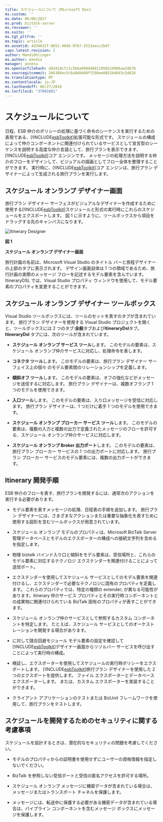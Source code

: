 ```yaml
---
title: スケジュールについて |Microsoft Docs
ms.custom: ''
ms.date: 06/08/2017
ms.prod: biztalk-server
ms.reviewer: ''
ms.suite: ''
ms.tgt_pltfrm: ''
ms.topic: article
ms.assetid: 4d34632f-8652-49dd-97b7-2513aacc1bd7
caps.latest.revision: 2
author: MandiOhlinger
ms.author: mandia
manager: anneta
ms.openlocfilehash: ddd41dcfc1c5b6a090d48411956b19986aa2d676
ms.sourcegitcommit: 266308ec5c6a9d8d80ff298ee6051b4843c5d626
ms.translationtype: MT
ms.contentlocale: ja-JP
ms.lasthandoff: 06/27/2018
ms.locfileid: "37001091"
---
```

# <a name="about-itineraries"></a>スケジュールについて
日程、ESB 仲介のポリシーの処理に基づく命令のシーケンスを実行するための表現である、[!INCLUDE[esbToolkit](../includes/esbtoolkit-md.md)]拡張可能な形式です。 スケジュールの構成によって仲介コンポーネントに関連付けられているサービスとして宣言型のシーケンスを説明する高度な仲介言語として、旅行プランを表示できます、[!INCLUDE[esbToolkit](../includes/esbtoolkit-md.md)]コア エンジンです。 メッセージの処理方法を説明する仲介のフローをデザインして、ビジュアルの描画としてフロー全体を整理することができます。 実行時に、[!INCLUDE[esbToolkit](../includes/esbtoolkit-md.md)]コア エンジンは、旅行プラン デザイナーによって生成される旅行プランを実行します。  
  
## <a name="the-itinerary-designer-surface"></a>スケジュール オンランプ デザイナー画面  
 旅行プラン デザイナー サーフェスがビジュアルなデザイナーを作成するために使用する[!INCLUDE[esbToolkit](../includes/esbtoolkit-md.md)]スケジュールと形式の実行時にこれらのスケジュールをエクスポートします。 図 1 に示すように、ツールボックスから項目をドラッグする先のキャンバスになります。  
  
 ![Itinerary Designer](../esb-toolkit/media/ch5-itinerarydesigner.gif "Ch5 ItineraryDesigner")  
  
 **図 1**  
  
 **スケジュール オンランプ デザイナー画面**  
  
 旅行計画の名前は、Microsoft Visual Studio のタイトル バーと旅程デザイナーの上部のタブに表示されます。 デザイン画面自体は 1 つの領域であるため、旅行計画の実際のメッセージ フローを記述するモデル要素を含んでいます。 ItineraryDSL では、Visual Studio プロパティ ウィンドウを使用して、モデル要素のプロパティを変更することができます。  
  
## <a name="itinerary-designer-toolbox"></a>スケジュール オンランプ デザイナー ツールボックス  
 Visual Studio ツールボックスには、ツールのセットを表すのタブが含まれています。 旅行プラン デザイナーを使用する Visual Studio プロジェクトを開くと、ツールボックスには 2 つのタブ:**全般**タブおよび**ItineraryDsl**タブ。 **ItineraryDsl**  タブには、次のツールが含まれています。  
  
-   **スケジュール オンランプ サービス ツール**します。 このモデルの要素は、スケジュール オンランプ仲介サービスに対応し、処理命令を表します。  
  
-   **コネクタ ツール**します。 このモデルの要素は、旅行プラン デザイナー サーフェイス上の個々 のモデル要素間のリレーションシップを定義します。  
  
-   **傾斜オフ ツール**します。 このモデルの要素は、オフの強化などがメッセージを送信するに対応します。 旅行プラン デザイナーは、複数オフランプ 1 つのモデルを使用できます。  
  
-   **入口ツール**します。 このモデルの要素は、入り口メッセージを受信に対応します。 旅行プラン デザイナーは、1 つだけに着手 1 つのモデルを使用できます。  
  
-   **スケジュール オンランプ ブローカー サービス ツール**します。 このモデルの要素は、複数の入力と複数の出力で定義されたメッセージのフローを許可する、スケジュール オンランプ仲介サービスに対応します。  
  
-   **スケジュール オンランプ Broker 出力ポート**します。 このモデルの要素は、旅行プラン ブローカー サービスの 1 つの出力ポートに対応します。 旅行プラン ブローカー サービスのモデル要素には、複数の出力ポートができます。  
  
## <a name="steps-in-itinerary-development"></a>Itinerary 開発手順  
 ESB 仲介のフローを表す、旅行プランを開発するには、通常次のアクションを実行する必要があります。  
  
- モデル要素を表すメッセージの処理、日程表の手順を追加します。 旅行プラン デザイナーには、さまざまなアクションまたは重要な抽象化を表すために使用する図形を含むツールボックスが用意されています。  
  
- スケジュール オンランプ モデルのプロパティは、Microsoft BizTalk Server 管理データベースとモデルのエクスポーターの構成への接続文字列を含めるを指定します。  
  
- 物理 biztalk バインド入り口と傾斜をモデル要素は、受信場所と、これらのモデル要素に対応するテクノロジ エクステンダーを関連付けることによって送信ポート。  
  
- エクステンダーを使用してスケジュール サービスとしてのモデル要素を関連付けるし、エクステンダーで必要なテクノロジに固有のプロパティを定義します。 これらのプロパティでは、特定の種類の extender; が異なる可能性があります。itinerary 仲介サービス プロパティとその実行時コンポーネントとの成果物に関連付けられている BizTalk 固有のプロパティが表すことができます。  
  
- スケジュール オンランプ仲介サービスとして参照するカスタム コンポーネントを特定します。 たとえば、スケジュール サービスとしてのオーケストレーションを開発する場合があります。  
  
- に対して競合回避モジュール モデル要素の設定を確認して[!INCLUDE[esbToolkit](../includes/esbtoolkit-md.md)]デザイナー画面からリゾルバー サービスを呼び出すことによって実行時の構成。  
  
- 検証し、エクスポーターを使用してスケジュールの実行時ポリシーをエクスポートします。 [!INCLUDE[esbToolkit](../includes/esbtoolkit-md.md)]旅行プラン デザイナーを使用した 2 つのエクスポートを提供します。 ファイル エクスポーターとデータベース エクスポーターします。 または、カスタム エクスポーターを実装することができます。  
  
- クライアント アプリケーションのテストまたは BizUnit フレームワークを使用して、旅行プランをテストします。  
  
## <a name="security-considerations-for-developing-itineraries"></a>スケジュールを開発するためのセキュリティに関する考慮事項  
 スケジュールを設計するときは、潜在的なセキュリティの問題を考慮してください。  
  
-   モデルのプロパティからの証明書を使用せずにユーザーの資格情報を指定しないでください。  
  
-   BizTalk を参照しない受信ポートと受信の匿名アクセスを許可する場所。  
  
-   スケジュール オンランプ メッセージに機密データが含まれている場合は、メッセージまたはトランスポート チャネルを保護します。  
  
-   メッセージには、転送中に保護する必要がある機密データが含まれている場合は、パイプライン コンポーネントを含むメッセージ ボックスにメッセージを保護します。